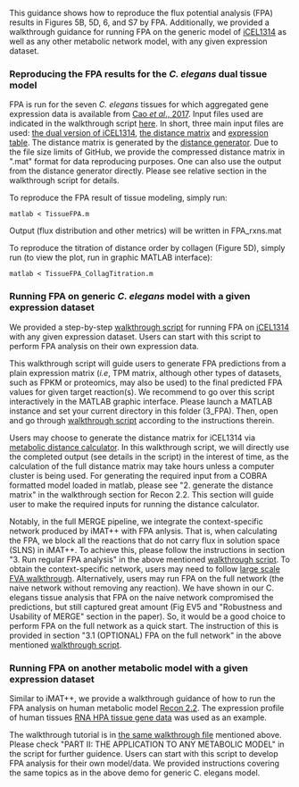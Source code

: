 This guidance shows how to reproduce the flux potential analysis (FPA) results in Figures 5B, 5D, 6, and S7 by FPA. Additionally, we provided a walkthrough guidance for running FPA on the generic model of [iCEL1314](http://wormflux.umassmed.edu/index.html) as well as any other metabolic network model, with any given expression dataset.

### Reproducing the FPA results for the <i>C. elegans</i> dual tissue model

FPA is run for the seven <i>C. elegans</i> tissues for which aggregated gene expression data is available from [Cao <i>et al</i>., 2017](https://pubmed.ncbi.nlm.nih.gov/28818938/). Input files used are indicated in the walkthrough script [here](TissueFPA.m). In short, three main input files are used: [the dual version of iCEL1314](./../input/Tissue.mat), [the distance matrix](input/distance_raw.mat) and [expression table](input/expressionTable.tsv). The distance matrix is generated by the [distance generator](./../MetabolicDistance). Due to the file size limits of GitHub, we provide the compressed distance matrix in ".mat" format for data reproducing purposes. One can also use the output from the distance generator directly. Please see relative section in the walkthrough script for details. 

To reproduce the FPA result of tissue modeling, simply run:
```
matlab < TissueFPA.m
```
Output (flux distribution and other metrics) will be written in FPA_rxns.mat

To reproduce the titration of distance order by collagen (Figure 5D), simply run (to view the plot, run in graphic MATLAB interface):
```
matlab < TissueFPA_CollagTitration.m
```

### Running FPA on generic <i>C. elegans</i> model with a given expression dataset

We provided a step-by-step [walkthrough script](walkthrough_FPA_generic.m) for running FPA on [iCEL1314](http://wormflux.umassmed.edu/index.html) with any given expression dataset. Users can start with this script to perform FPA analysis on their own expression data. 

This walkthrough script will guide users to generate FPA predictions from a plain expression matrix (<i>i.e</i>, TPM matrix, although other types of datasets, such as FPKM or proteomics, may also be used) to the final predicted FPA values for given target reaction(s). We recommend to go over this script interactively in the MATLAB graphic interface. Please launch a MATLAB instance and set your current directory in this folder (3_FPA). Then, open and go through [walkthrough script](walkthrough_FPA_generic.m) according to the instructions therein.

Users may choose to generate the distance matrix for iCEL1314 via [metabolic distance calculator](./../MetabolicDistance). In this walkthrough script, we will directly use the completed output (see details in the script) in the interest of time, as the calculation of the full distance matrix may take hours unless a computer cluster is being used. For generating the required input from a COBRA formatted model loaded in matlab, please see "2. generate the distance matrix" in the walkthrough section for Recon 2.2. This section will guide user to make the required inputs for running the distance calculator.

Notably, in the full MERGE pipeline, we integrate the context-specific network produced by iMAT++ with FPA anlysis. That is, when calculating the FPA, we block all the reactions that do not carry flux in solution space (SLNS) in iMAT++. To achieve this, please follow the instructions in section "3. Run regular FPA analysis" in the above mentioned [walkthrough script](walkthrough_FPA_generic.m). To obtain the context-specific network, users may need to follow [large scale FVA walkthrough](./../1_iMAT++/walkthrough_large_scale_FVA.m). Alternatively, users may run FPA on the full network (the naive network without removing any reaction). We have shown in our C. elegans tissue analysis that FPA on the naive network compromised the predictions, but still captured great amount (Fig EV5 and "Robustness and Usability of MERGE" section in the paper). So, it would be a good choice to perform FPA on the full network as a quick start. The instruction of this is provided in section "3.1 (OPTIONAL) FPA on the full network" in the above mentioned [walkthrough script](walkthrough_FPA_generic.m). 

### Running FPA on another metabolic model with a given expression dataset

Similar to iMAT++, we provide a walkthrough guidance of how to run the FPA analysis on human metabolic model [Recon 2.2](https://pubmed.ncbi.nlm.nih.gov/27358602/). The expression profile of human tissues [RNA HPA tissue gene data](https://www.proteinatlas.org/about/download) was used as an example.

The walkthrough tutorial is in [the same walkthrough file](walkthrough_FPA_generic.m) mentioned above. Please check "PART II: THE APPLICATION TO ANY METABOLIC MODEL" in the script for further guidence. Users can start with this script to develop FPA analysis for their own model/data. We provided instructions covering the same topics as in the above demo for generic C. elegans model.

